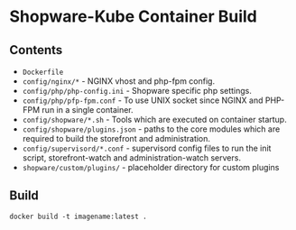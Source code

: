 # Shopware-Kube Container Build


## Contents

* `Dockerfile` 
* `config/nginx/*` - NGINX vhost and php-fpm config.
* `config/php/php-config.ini` - Shopware specific php settings.
* `config/php/pfp-fpm.conf` - To use UNIX socket since NGINX and PHP-FPM run in a single container.
* `config/shopware/*.sh` - Tools which are executed on container startup.
* `config/shopware/plugins.json` - paths to the core modules which are required to build the storefront and administration.
* `config/supervisord/*.conf` - supervisord config files to run the init script, storefront-watch and administration-watch servers. 
* `shopware/custom/plugins/` - placeholder directory for custom plugins

## Build
```
docker build -t imagename:latest .
```